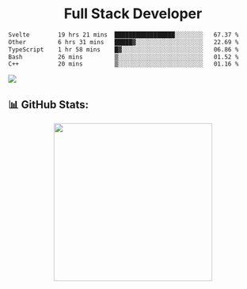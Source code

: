  <h1 align="center" font="bold">
Full Stack Developer 
</h1>


 <!--START_SECTION:waka-->

```txt
Svelte        19 hrs 21 mins  █████████████████░░░░░░░░   67.37 %
Other         6 hrs 31 mins   █████▓░░░░░░░░░░░░░░░░░░░   22.69 %
TypeScript    1 hr 58 mins    █▓░░░░░░░░░░░░░░░░░░░░░░░   06.86 %
Bash          26 mins         ▒░░░░░░░░░░░░░░░░░░░░░░░░   01.52 %
C++           20 mins         ▒░░░░░░░░░░░░░░░░░░░░░░░░   01.16 %
```

<!--END_SECTION:waka-->

  <p align="start">
   
<a href="https://linkedin.com/in/Abhishek">
<img src="https://skillicons.dev/icons?i=cpp,java,python,html,css,js,postgres,mongodb,linux,bash,git,github,react,express,nodejs,nextjs,gcp,docker,vscode,postman,powershell,githubactions,&theme=dark&perline=10" />
</a>
</p>



## 📊 GitHub Stats:

 <div align="center">

 <!-- github streak start -->

<img width=320 src="https://github-readme-streak-stats.herokuapp.com/?user=Abhishek9503&layout=compact"  />

<!-- github streak end -->

